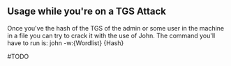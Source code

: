 ## Usage while you're on a TGS Attack
Once you've the hash of the TGS of the admin or some user in the machine in a file you can try to crack it with the use of John. The command you'll have to run is: john -w:{Wordlist} {Hash}

#TODO